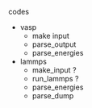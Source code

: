 codes
* vasp
  - make input
  - parse_output
  - parse_energies
* lammps
  - make_input ?
  - run_lammps ?
  - parse_energies
  - parse_dump
